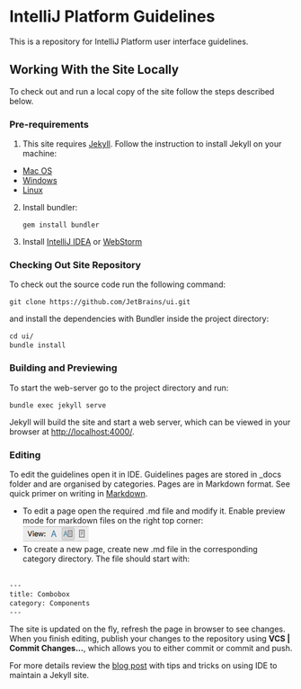 # IntelliJ Platform Guidelines
This is a repository for IntelliJ Platform user interface guidelines.

## Working With the Site Locally
To check out and run a local copy of the site follow the steps described below.

### Pre-requirements
1. This site requires [Jekyll](http://jekyllrb.com/). Follow the instruction to install
 Jekyll on your machine:
 * [Mac OS](http://jekyll.tips/jekyll-casts/install-jekyll-on-os-x/)
 * [Windows](http://jekyll.tips/jekyll-casts/install-jekyll-on-windows/)
 * [Linux](http://jekyll.tips/jekyll-casts/install-jekyll-on-linux/)
2. Install bundler:

    ```
    gem install bundler
    ```
3. Install [IntelliJ IDEA](https://www.jetbrains.com/idea/download/#section=mac) or [WebStorm](https://www.jetbrains.com/webstorm/download/#section=mac)



### Checking Out Site Repository
To check out the source code run the following command:
```
git clone https://github.com/JetBrains/ui.git
```
and install the dependencies with Bundler inside the project directory:  

```
cd ui/
bundle install
```  

### Building and Previewing
To start the web-server go to the project directory and run:
```
bundle exec jekyll serve
```
Jekyll will build the site and start a web server, which can be viewed in your browser at [http://localhost:4000/](http://localhost:4000/).

### Editing
To edit the guidelines open it in IDE. Guidelines pages are stored in _docs folder and are organised by categories. Pages are in Markdown format. See quick primer on writing in [Markdown](https://github.com/adam-p/markdown-here/wiki/Markdown-Cheatsheet). 

* To edit a page open the required .md file and modify it. Enable preview mode for markdown files on the right top corner:  
 ![test](/images/readme/mardown_preview.png)
* To create a new page, create new .md file in the corresponding category directory. The file should start with: 
    
```

---
title: Combobox 
category: Components  
---
``` 

The site is updated on the fly, refresh the page in browser to see changes. When you finish editing, publish your changes to the repository using **VCS | Commit Changes...**, which allows you to either commit or commit and push.

For more details review the [blog post](http://hadihariri.com/2014/01/04/using-webstorm-to-maintain-a-jekyll-site/) with tips and tricks on using IDE to maintain a Jekyll site.
                                                                                                                                                                                     

 
